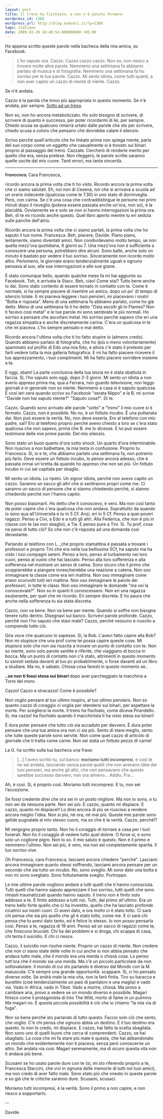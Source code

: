 ```yaml
---
layout: post
title: Il treno ha fischiato, e non s'è potuto fermare
wordpress_id: 1388
wordpress_url: http://blog.andvari.it/?p=1388
tags: italiano
date: 2009-02-28 16:48:54.000000000 +01:00
---
```

Ho appena scritto queste parole nella bacheca della mia amica, su Facebook.
<blockquote>L'ho saputo ora. Cazzo. Cazzo cazzo cazzo. Non so, non riesco a trovare molte altre parole. Nemmeno una settimana fa abbiamo parlato di musica e di fotografia. Nemmeno una settimana fa ho sorriso per le tue parole. Cazzo. Mi sento idiota, come tutti quanti, a non aver capito un cazzo di niente di niente. Cazzo.</blockquote>
Se n'è andata.

Cazzo è la parola che trovo più appropriata in questo momento. Se n'è andata, per sempre. <a href="http://www.romagnaoggi.it/cesena/2009/2/26/117047/">Sotto ad un treno</a>.

Non so, non ho ancora metabolizzato. Ho solo bisogno di scrivere, di scrivere di quanto è successo, per poter ricordarmi di lei, per sempre. Chiedo scusa se qualcuno rimarrà urtato dalle parole che sto per scrivere, chiedo scusa a coloro che pensano che dovrebbe calare il silenzio.

Scrivo perché quell'articolo che ho linkato prima non spiega niente, parla del suo corpo come un oggetto che casualmente si è trovato sui binari proprio al passaggio del treno. Cazzate. Cercherò di renderle merito per quello che era, senza pretese. Non rileggerò, le parole scritte saranno quelle uscite dal mio cuore. Tanti errori, ma tanta sincerità.

<!--more-->

<hr /><span style="text-decoration: line-through;">Francesca,</span>
Cara Francesca,

ricordo ancora la prima volta che ti ho visto. Ricordo ancora la prima volta che ci siamo salutati. Eh, noi non di Cesena, noi che si arrivava a scuola ad un orario indecente (qualcosa come le 7.30) in uno stato di dormiveglia. Però, con calma. Se c'è una cosa che contraddistingue le persone nei primi minuti dopo il risveglio (poteva essere passata anche un'ora, non so), è la placidità. Ovviamente se e solo se non si hanno interrogazioni la prima ora. Beh, di te mi ricordo anche questo. Quel libro aperto mentre tu eri seduta sulle panche dell'atrio.

Ricordo ancora la prima volta che ci siamo parlati, la prima volta che ho saputo il tuo nome. Francesca. Beh, piacere, Davide. Piano piano, lentamente, siamo diventati amici. Non condividevamo molto tempo, se non quella mezz'ora quotidiana, 6 giorni su 7. Una mezz'ora non è sufficiente a conoscere una persona, potrebbero dire alcuni. Sono balle, anche solo un minuto è bastato per vedere il tuo sorriso. Sinceramente non ricordo molto altro. Perlomeno, le giornate erano tendenzialmente uguali e ognuno pensava al suo, alle sue interrogazioni e alle sue grane.

È stato comunque bello, quando qualche mese fa mi hai aggiunto su Facebook. Toh, è arrivata la Stacc. Beh, ciao! Come stai? Tutto bene anche io dai. Sono stato contento di essere tornato in contatto con te. Come è normale, si ha sempre piacere di risentire un amico, dopo un po' di tempo di silenzio totale. E mi piaceva leggere i tuoi pensieri, mi piacevano i nostri "Botta e risposta". Meno di una settimana fa abbiamo parlato, come ho già detto. Meno di una settimana fa ti ho detto "Osta ascolti gli In Flames? Non ti facevo così metal" e le tue parole mi sono sembrate le più normali. Ho sorriso a pensare che ascoltavi metal. Ho sorriso perché sapevo che eri una ragazza simpatica e anche discretamente carina. C'era un qualcosa in te che mi piaceva. L'ho sempre pensato e mai detto.

Ricordo ancora l'ultima volta che ti ho fatto stupire io (almeno credo). Quando abbiamo parlato di fotografia, che ho (più o meno volontariamente) spammato sul profilo di Edo una mia foto, e allora c'è stato il pretesto per farti vedere tutta la mia galleria fotografica. E mi ha fatto piacere ricevere il tuo apprezzamento, i tuoi complimenti. Mi ha fatto piacere sorridere insieme a te.

E oggi, sbam! La parte conclusiva della tua storia mi è stata sbattuta in faccia. Sì, l'ho saputo solo oggi, dopo 2-3 giorni. Mi sento un idiota a non averlo appreso prima ma, qua a Ferrara, non guardo televisione, non leggo giornali e in generale non so niente. Nemmeno a casa si è saputo qualcosa. E così ieri sera quando scrivo su Facebook "serata Nippo" e la B. mi scrive "Davide non hai saputo niente?" "Saputo cosa?". Di te.

Cazzo. Quando sono arrivato alle parole "sotto" e "treno" il mio cuore si è fermato. Cazzo, non è possibile. No no, è un fottuto incubo. È una puttanata dai. Non può essere la verità. No, non deve esserla. Ero al telefono con mio padre, sai? Ero al telefono proprio perché avevo chiesto a loro se c'era stato qualcosa che non sapevo, prima che B. me lo dicesse. E lui può essere testimone delle mie prime parole. Del mio silenzio.

Sono stato un buon quarto d'ora sotto shock. Un quarto d'ora interminabile. Non riuscivo a non balbettare, la mia testa in confusione. Proprio tu Francesca. Sì, io e te, che abbiamo parlato una settimana fa, non potremo più farlo. Deve essere un fottuto incubo, lo penso ancora adesso, che è passata ormai un'oretta da quando ho appreso che non sei più. Un fottuto incubo in cui sei capitata per sbaglio.

Mi sento un idiota. Lo ripeto. Un signor idiota, perché non avevo capito un cazzo. Saranno un sacco gli altri che si sentiranno propri come me. Ci saranno un sacco di persone che si stanno chiedendo perché, si stanno chiedendo perché non l'hanno capito.

Non posso biasimarli. Ho detto che ti conoscevo, è vero. Ma non così tanto da poter capire che c'era qualcosa che non andava. Soprattutto da quando io sono qua all'Università e tu in 5 Cf. Anzi, eri in 5 Cf. Penso a quei poveri ragazzi. Penso a Civi, a Edo e a tutti gli altri. Alla Federica, che non è più in classe con te (se non sbaglio), a Tia. E penso pure a Tini. Sì. Tu prof, cosa ne pensi di tutto ciò? So che non c'è risposta ad una domanda così devastante.

Parlando al telefono con L. ,che proprio stamattina è passata a trovare i professori e proprio Tini che era nella tua bellissima 5Cf, ha saputo ma ha visto i tuoi compagni sereni. Penso a loro, penso al turbamento nei loro cuori, penso al vuoto che hai lasciato. Penso alla loro sofferenza e alla sofferenza nel mostrare un senso di calma. Sono sicuro che il primo che scoppierebbe a piangere innescherebbe una reazione a catena. Non oso immaginare la classe come era ieri mattina. Non oso immaginare come erano sconvolti tutti ieri mattina. Non oso immaginare le parole dei professori, in tutte le classi. Non oso immaginare le domande "ma voi la conoscevate?". Non so in quanti ti conoscessero. Non eri una ragazza esuberante, per quel che mi ricordo. Eri sempre discreta. E ho paura che anche nella sofferenza tu sia stata discreta.

Cazzo, non va bene. Non va bene per niente. Quando si soffre non bisogna tenere tutto dentro. Disegnavi sul banco. Scrivevi parole profonde. Cazzo, perché non l'ho saputo che stavi male? Cazzo, perché nessuno è riuscito a comprende tutto ciò.

Gira voce che qualcuno lo sapesse. Sì, la Bob. L'avevi fatto capire alla Bob? Non mi stupisce che una prof come lei possa capire queste cose. Mi stupisce solo che non sia riuscita a trovare un punto di contatto con te. Non so niente, sono solo parole sentite e riferite, che viaggiano di bocca in bocca. Ma un punto di contatto non c'è stato, altrimenti in questo momento tu saresti seduta davanti al tuo pc probabilmente, o forse davanti ad un libro a studiare. Ma no, è sabato. Chissà cosa faresti in questo momento se..

<strong>..se non ti fossi stesa sui binari </strong>dopo aver parcheggiato la macchina a Torre del moro.

Cazzo! Cazzo e stracazzo! Come è possibile?

Non voglio pensare al tuo ultimo respiro, al tuo ultimo pensiero. Non so quanto cazzo di coraggio ci voglia per stendersi sui binari, per aspettare la morte. Per scegliersi la morte. Il treno ha fischiato, come diceva Pirandello. Si, ma cazzo! ha fischiato quando il macchinista ti ha visto stesa sui binari!

È dura poter pensare che tutto ciò sia accaduto per davvero. È dura poter pensare che una tua amica ora non ci sia più. Sento di stare meglio, sento che tutte queste parole sono servite. Non come quel cazzo di articolo di giornale che ti tratta come carne. Non sei stata un fottuto pezzo di carne!

La G. ha scritto sulla tua bacheca una frase:
<blockquote>[...] l'avevi scritto tu, sul banco: <strong>moriamo tutti incompresi</strong>, e così te ne sei andata, lasciando senza parole quelli che non avevano idea dei tuoi pensieri, ma anche gli altri, che non pensavano che questo sarebbe successo davvero, non ora almeno... Addio, Fra...</blockquote>
Ah, è così. Sì, è proprio così. Moriamo tutti incompresi. E tu, non sei l'eccezione.

Se fossi credente direi che ora sei in un posto migliore. Ma non lo sono, e tu non sei da nessuna parte. Non sei più. E cazzo, quanto mi dispiace. E cazzo, quanto mi dispiace!! Lo direi ancora di più se riuscissi a rendere ancora meglio l'idea. Non si più, né ora, né mai più. Queste mie parole sono gelide pugnalate al mio stesso cuore, ma so che è la verità. Cazzo, perché!?

Mi vergogno proprio tanto. Non ho il coraggio di tornare a casa per i tuoi funerali. Non ho il coraggio di vedere tutto quel dolore. O forse sì, e sono solo un coglione pigro. Non lo so. Il mio saluto è questo. Non è il primo e nemmeno l'ultimo. Non sei più, è vero, ma non sei completamente sparita. Il tuo sorriso vive.

Oh Francesca, cara Francesca, lasciami ancora chiedere "perché". Lasciami ancora immaginare quanto stessi soffrendo, lasciami ancora pensare per un secondo che sia tutto un incubo. No, sono sveglio. Mi sono dato una botta e non mi sono svegliato. Sono fottutamente sveglio. Purtroppo.

Le mie ultime parole vogliono andare a tutti quelli che ti hanno conosciuta. Tutti quelli che hanno saputo apprezzare il tuo sorriso, tutti quelli che sono rimasti traumatizzati quando hanno saputo. Il treno non è finito solo addosso a te. È finito addosso a tutti noi. Tutti, dal primo all'ultimo. Era un treno bello forte quello che ci ha investito, quello che ha lasciato profonde cicatrici sui nostri cuori. Ci avevi dato, e ora molto ci è stato tolto. Ci sarà chi pensa che sia più quello che gli è stato tolto, come me. E ci sarà chi pensa che tu avevi dato tanto, ed è felice lo stesso. Io non posso pensarla così. Penso a te, ragazza di 19 anni. Penso ad un sacco di ragazzi come te, che finiscono <em>bruciati</em>. Chi ha dei problemi e si droga, chi scappa di casa, chi tenta il suicidio. E chi ci riesce.

Cazzo, il suicidio non risolve niente. Proprio un cazzo di niente. Non credere che non ci siano state delle volte in cui anche io non abbia pensato che andava tutto male, che il mondo era una merda o chissà cosa. Lo penso tutt'ora che il mondo sia una merda. Ma c'è un piccolo particolare da non sottovalutare. Il mondo di cui sto parlando è diverso dal Mondo con la M maiuscola. C'è sempre una grande opportunità: scappare. Sì, ci ho pensato diverse volte. Se andrà male la mia vita, non la farò finita. Tiro su baracca e burattini (cioè tendenzialmente un paio di pantaloni e una maglia) e vado via. Vado in Africa, vado in Tibet. Vado a morire, chissà. Ma provo a cambiare aria, provo a vedere se un mondo diverso è possibile. Magari finisco come il protagonista di Into The Wild, morto di fame in un pulmino. Ma magari no. E questa piccola possibilità è ciò che io chiamo "la mia via di fuga".

Non so bene perché sto parlando di tutto questo. Faccio solo ciò che sento, che voglio. C'è chi pensa che ognuno abbia un destino. E il tuo destino era questo. Io non lo credo, mi dispiace. E cazzo, hai fatto la scelta sbagliata. Non sono uno di quelli buoni che cerca di comprenderti. Cazzo, se hai sbagliato. La cosa che mi fa stare più male è questa, che hai abbandonato un mondo che evidentemente non ti piaceva, senza però conoscerne un altro. Sei andata via così. Magari serenamente, ma di sicuro questa vita non ti andava più bene.

Scusami se ho usato parole dure con te (sì, mi sto riferendo proprio a te, Francesca Staccini, che vivi in ognuna delle memorie di tutti noi tuoi amici), ma non credo di aver fatto male. Sono stato più che onesto in queste parole e so già che le critiche saranno dure. Scusami, scusaci.

Moriamo tutti incompresi, è la verità. Sono il primo a non capire, e non riesco a sopportarlo.

--

Davide.
